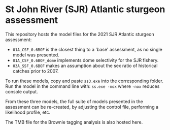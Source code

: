 # St John River (SJR) Atlantic sturgeon assessment

This repository hosts the model files for the 2021 SJR Atlantic sturgeon assessment:

- `01A_CSF_0.6BOF` is the closest thing to a 'base' assessment, as no single model was presented. 
- `01A_CSF_0.6BOF_dome` implements dome selectivity for the SJR fishery.
- `03A_SSF_0.6BOF` makes an assumption about the sex ratio of historical catches prior to 2007.

To run these models, copy and paste `ss3.exe` into the corresponding folder. Run the model in the command line with: `ss.exe -nox` where
`-nox` reduces console output.

From these three models, the full suite of models presented in the assessment can be re-created, by adjusting the control file, performing a likelihood profile, etc.

The TMB file for the Brownie tagging analysis is also hosted here.
